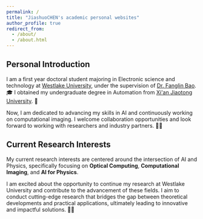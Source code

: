 ```yaml
---
permalink: /
title: "JiashuoCHEN's academic personal websites"
author_profile: true
redirect_from: 
  - /about/
  - /about.html
---
```



## Personal Introduction 

I am a first year doctoral student majoring in Electronic science and technology at [Westlake University](https://www.westlake.edu.cn/), under the supervision of [Dr. Fanglin Bao](https://www.westlake.edu.cn/faculty/fanglin-bao.shtml). 🎓 I obtained my undergraduate degree in Automation from [Xi'an Jiaotong University](https://www.xjtu.edu.cn/). 🏫 

Now, I am dedicated to advancing my skills in AI and continuously working on computational imaging. I welcome collaboration opportunities and look forward to working with researchers and industry partners. 👥🤝

## Current Research Interests
My current research interests are centered around the intersection of AI and Physics, specifically focusing on **Optical Computing**, **Computational Imaging**, and **AI for Physics**. 

I am excited about the opportunity to continue my research at Westlake University and contribute to the advancement of these fields. I aim to conduct cutting-edge research that bridges the gap between theoretical developments and practical applications, ultimately leading to innovative and impactful solutions. 🚀🌟

<script type="text/javascript" src="//rf.revolvermaps.com/0/0/6.js?i=54e0ojatafc&amp;m=7&amp;c=e63100&amp;cr1=ffffff&amp;f=arial&amp;l=0&amp;bv=90&amp;lx=-420&amp;ly=420&amp;hi=20&amp;he=7&amp;hc=a8ddff&amp;rs=80" async="async"></script>
